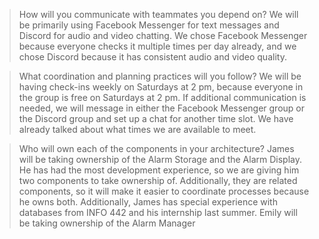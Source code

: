 > How will you communicate with teammates you depend on? 
We will be primarily using Facebook Messenger for text messages and Discord for audio and video chatting. We chose Facebook
Messenger because everyone checks it multiple times per day already, and we chose Discord because it has consistent audio
and video quality. 

> What coordination and planning practices will you follow? 
We will be having check-ins weekly on Saturdays at 2 pm, because everyone in the group is free on Saturdays at 2 pm. If additional
communication is needed, we will message in either the Facebook Messenger group or the Discord group and set up a chat for
another time slot. We have already talked about what times we are available to meet.

> Who will own each of the components in your architecture? 
James will be taking ownership of the Alarm Storage and the Alarm Display. He has had the most development experience, so we are
giving him two components to take ownership of. Additionally, they are related components, so it will make it easier to coordinate
processes because he owns both. Additionally, James has special experience with databases from INFO 442 and his internship 
last summer. 
Emily will be taking ownership of the Alarm Manager 
